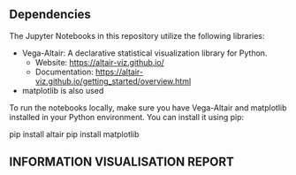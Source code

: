 ## Dependencies

The Jupyter Notebooks in this repository utilize the following libraries:

- Vega-Altair: A declarative statistical visualization library for Python.
  - Website: https://altair-viz.github.io/
  - Documentation: https://altair-viz.github.io/getting_started/overview.html
- matplotlib is also used

To run the notebooks locally, make sure you have Vega-Altair and matplotlib installed in your Python environment. You can install it using pip:

pip install altair
pip install matplotlib

## INFORMATION VISUALISATION REPORT
